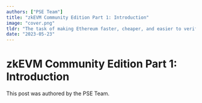 ```yaml
---
authors: ["PSE Team"]
title: "zkEVM Community Edition Part 1: Introduction"
image: "cover.png"
tldr: "The task of making Ethereum faster, cheaper, and easier to verify is a globally distributed effort with many moving parts. Developing zkEVMs is one piece of the effort with the majority of zkEVM projects being built as Layer 2 scaling solutions."
date: "2023-05-23"
---
```


# zkEVM Community Edition Part 1: Introduction

This post was authored by the PSE Team.
